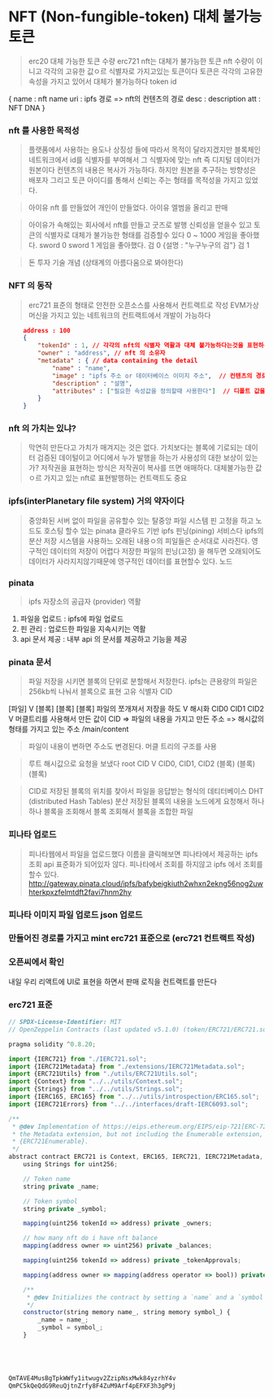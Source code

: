 # NFT (Non-fungible-token) 대체 불가능 토큰

> erc20 대체 가능한 토큰 수량
> erc721 nft는 대체가 불가능한 토큰
> nft 수량이 이니고 각각의 고유한 값ㅇ르 식별자로 가지고있는 토큰이다
> 토큰은 각각의 고유한 속성을 가지고 있어서 대체가 불가능하다 token id

{
    name : nft name 
    uri : ipfs 경로 => nft의 컨텐츠의 경로
    desc : description
    att : NFT DNA
}

### nft 를 사용한 목적성
> 플랫품에서 사용하는 용도나 상징성 들에 따라서 목적이 달라지겠지만
> 블록체인 네트워크에서 id를 식별자를 부여해서 그 식별자에 맞는 nft 즉 디지털 데이터가 원본이다
> 컨텐츠의 내용은 복사가 가능하다. 하지만 원본을 추구하는 방향성은 배포자 그리고 토큰 아이디를 통해서 신뢰는 주는 형태를 목적성을 가지고 있었다.

> 아이유 nft 를 만들었어 개인이 만들었다. 아이유 엘범을 올리고 판매

> 아이유가 속해있는 회사에서 nft를 만들고 굿즈로 발행 신뢰성을 얻을수 있고 토큰의 식별자로 대체가 불가능한 형태를 검증할수 있다 0 ~ 1000
> 게임을 좋아했다. sword 0 sword 1
> 게임을 좋아했다. 검 0 {설명 : "누구누구의 검"} 검 1

> 돈 투자 기술 개념 (상태계의 아름다움으로 봐야한다)

### NFT 의 동작
> erc721 표준의 형태로 안전한 오픈소스를 사용해서 컨트랙트로 작성
> EVM가상 머신을 가지고 있는 네트워크의 컨트랙트에서 개발이 가능하다
```json
    address : 100
    {
        "tokenId" : 1, // 각각의 nft의 식별자 역활과 대체 불가능하다는것을 표현하는 속성
        "owner" : "address", // nft 의 소유자 
        "metadata" : { // data containing the detail 
            "name" : "name",
            "image" : "ipfs 주소 or 데이터베이스 이미지 주소",  // 컨텐츠의 경로를 표현하는 속성
            "description" : "설명",
            "attributes" : ["필요한 속성값을 정의할때 사용한다"]  // 디폴트 값을 설정할때는 trait_type 과 value를 사용하면 된다.
        }
    }
```

### nft 의 가치는 있냐?

> 막연히 만든다고 가치가 매겨지는 것은 없다.
> 가치보다는 블록에 기로되는 데이터 검증된 데이털이고
> 어디에서 누가 발행을 하는가 사용성의 대한 보상이 있는가?
> 저작권을 표현하는 방식은 저작권이 복사를 뜨면 애매하다. 대체불가능한 값ㅇ르 가지고 있는 nft로 표현발행하는 컨트랙트도 중요


### ipfs(interPlanetary file system) 거의 약자이다
> 중앙화된 서버 없이 파일을 공유할수 있는 탈중앙 파일 시스템
> 핀 고정을 하고 노드도 호스팅 할수 있는 pinata
> 클라우드 기반 ipfs 핀닝(pining) 서비스다
> ipfs의 분산 저장 시스템을 사용하느 오래된 내용ㅇ의 피일들은 순서대로 사라진다. 영구적인 데이터의 저장이 어렵다 저장한 파일의 핀닝(고정) 을 해두면 오래되어도 데이터가 사라지지않기때문에 영구적인 데이터를 표현할수 있다. 노드 

### pinata
> ipfs 자장소의 공급자 (provider) 역활 
1. 파일을 업로드 : ipfs에 파일 업로드
2. 핀 관리 : 업로드한 파일을 지속시키는 역활
3. api 문서 제공 : 내부 api 의 문서를 제공하고 기능을 제공 

### pinata 문서

> 파일 저장을 시키면 블록의 단위로 분할해서 저장한다. ipfs는 큰용량의 파일은 256kb씩 나눠서 블록으로 표현 고유 식별자 CID

[파일]
 V
[블록] [블록] [블록]
파일의 쪼개져서 저장을 하도
 V 해시화 
CID0 CID1 CID2
 V 머클트리를 사용해서 만든 값이
CID => 파일의 내용을 가지고 만든 주소 => 해시값의 형태를 가지고 있는 주소
/main/content
> 파일이 내용이 변하면 주소도 변경된다.
> 머클 트리의 구조를 사용

> 루트 해시값으로 요청을 보냈다
root CID
V
CID0, CID1, CID2
(블록) (블록) (블록) 

> CID로 저장된 블록의 위치를 찾아서 파일을 응답받는 형식의 데티터베이스
> DHT (distributed Hash Tables) 분산 저장된 블록의 내용을 노드에게 요청해서 하나하나 블록을 조회해서 블록 조회해서 블록을 조합한 파일


### 피나타 업로드
> 피나타웹에서 파일을 업로드했다 이름을 클릭해보면 피나타에서 제공하는 ipfs 조회 api 
> 표준화가 되어있자 않다. 피나타에서 조회를 하지않고
> ipfs 에서 조회를 할수 있다. http://gateway.pinata.cloud/ipfs/bafybeigkiuth2whxn2ekng56nog2uwhterkpxzfelmtdft2favi7hnm2hy


### 피나타 이미지 파일 업로드 json 업로드
### 만들어진 경로를 가지고 mint erc721 표준으로 (erc721 컨트랙트 작성)
### 오픈씨에서 확인

내일 우리 리액트에 UI로 표현을 하면서 판매 로직을 컨트랙트를 만든다


### erc721 표준

```js
// SPDX-License-Identifier: MIT
// OpenZeppelin Contracts (last updated v5.1.0) (token/ERC721/ERC721.sol)

pragma solidity ^0.8.20;

import {IERC721} from "./IERC721.sol";
import {IERC721Metadata} from "./extensions/IERC721Metadata.sol";
import {ERC721Utils} from "./utils/ERC721Utils.sol";
import {Context} from "../../utils/Context.sol";
import {Strings} from "../../utils/Strings.sol";
import {IERC165, ERC165} from "../../utils/introspection/ERC165.sol";
import {IERC721Errors} from "../../interfaces/draft-IERC6093.sol";

/**
 * @dev Implementation of https://eips.ethereum.org/EIPS/eip-721[ERC-721] Non-Fungible Token Standard, including
 * the Metadata extension, but not including the Enumerable extension, which is available separately as
 * {ERC721Enumerable}.
 */
abstract contract ERC721 is Context, ERC165, IERC721, IERC721Metadata, IERC721Errors {
    using Strings for uint256;

    // Token name
    string private _name;

    // Token symbol
    string private _symbol;

    mapping(uint256 tokenId => address) private _owners;

    // how many nft do i have nft balance
    mapping(address owner => uint256) private _balances;

    mapping(uint256 tokenId => address) private _tokenApprovals;

    mapping(address owner => mapping(address operator => bool)) private _operatorApprovals;

    /**
     * @dev Initializes the contract by setting a `name` and a `symbol` to the token collection.
     */
    constructor(string memory name_, string memory symbol_) {
        _name = name_;
        _symbol = symbol_;
    }





QmTAVE4MusBgTpkWWfy1itwugv2ZzipNsxMwk84yzrhY4v
QmPC5kQeQdG9ReuQjtnZrfy8F4ZuM9Arf4pEFXF3h3gP9j